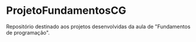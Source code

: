 # ProjetoFundamentosCG

Repositório destinado aos projetos desenvolvidas da aula de "Fundamentos de programação".

